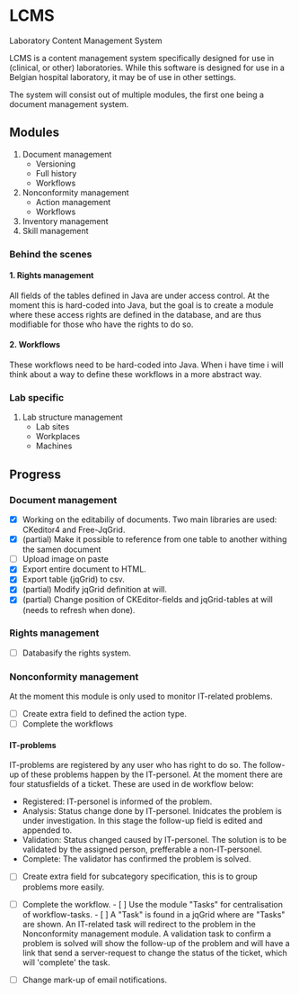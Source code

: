 # LCMS
Laboratory Content Management System

LCMS is a content management system specifically designed for use in (clinical, or other) laboratories.
While this software is designed for use in a Belgian hospital laboratory, it may be of use in other settings. 

The system will consist out of multiple modules, the first one being a document management system.

## Modules

1. Document management
      - Versioning
      - Full history
      - Workflows
2. Nonconformity management
      - Action management
      - Workflows
3. Inventory management
4. Skill management

### Behind the scenes

#### 1. Rights management
All fields of the tables defined in Java are under access control. At the moment this is hard-coded into Java, but the goal is to create a module where these access rights are defined in the database, and are thus modifiable for those who have the rights to do so. 
#### 2. Workflows
These workflows need to be hard-coded into Java. When i have time i will think about a way to define these workflows in a more abstract way.

### Lab specific

1. Lab structure management
      - Lab sites
      - Workplaces
      - Machines

## Progress

### Document management

- [x] Working on the editabiliy of documents. Two main libraries are used: CKeditor4 and Free-JqGrid.
- [x] (partial) Make it possible to reference from one table to another withing the samen document
- [ ] Upload image on paste  
- [x] Export entire document to HTML.
- [x] Export table (jqGrid) to csv.
- [x] (partial) Modify jqGrid definition at will.
- [x] (partial) Change position of CKEditor-fields and jqGrid-tables at will (needs to refresh when done).

### Rights management

- [ ] Databasify the rights system. 

### Nonconformity management
At the moment this module is only used to monitor IT-related problems. 

- [ ] Create extra field to defined the action type. 
- [ ] Complete the workflows

#### IT-problems
IT-problems are registered by any user who has right to do so. The follow-up of these problems happen by the IT-personel. At the moment there are four statusfields of a ticket. These are used in de workflow below:
- Registered: IT-personel is informed of the problem.
- Analysis: Status change done by IT-personel. Inidcates the problem is under investigation. In this stage the follow-up field is edited and appended to. 
- Validation: Status changed caused by IT-personel. The solution is to be validated by the assigned person, prefferable a non-IT-personel. 
- Complete: The validator has confirmed the problem is solved. 

- [ ] Create extra field for subcategory specification, this is to group problems more easily. 
- [ ] Complete the workflow. 
      - [ ] Use the module "Tasks" for centralisation of workflow-tasks. 
      - [ ] A "Task" is found in a jqGrid where are "Tasks" are shown. An IT-related task will redirect to the problem in the Nonconformity management module. A validation task to confirm a problem is solved will show the follow-up of the problem and will have a link that send a server-request to change the status of the ticket, which will 'complete' the task.
- [ ] Change mark-up of email notifications.

